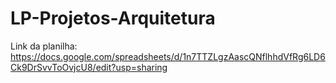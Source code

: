 # LP-Projetos-Arquitetura
Link da planilha: https://docs.google.com/spreadsheets/d/1n7TTZLgzAascQNflhhdVfRg6LD6Ck9DrSvvToOvjcU8/edit?usp=sharing
